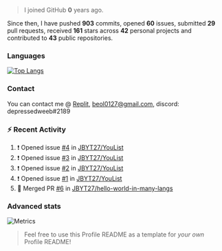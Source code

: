 > I joined GitHub **0** years ago.

Since then, I have pushed **903** commits, opened **60** issues, submitted **29** pull requests, received **161** stars across **42** personal projects and contributed to **43** public repositories.


### Languages

[![Top Langs](https://github-readme-stats.vercel.app/api/top-langs/?username=JBYT27&layout=compact&langs_count=8)](https://github.com/anuraghazra/github-readme-stats)


### Contact
You can contact me @ [Replit](https://replit.com/@JBloves27), beol0127@gmail.com, discord: depressedweeb#2189

### :zap: Recent Activity

<!--START_SECTION:activity-->
1. ❗️ Opened issue [#4](https://github.com/JBYT27/YouList/issues/4) in [JBYT27/YouList](https://github.com/JBYT27/YouList)
2. ❗️ Opened issue [#3](https://github.com/JBYT27/YouList/issues/3) in [JBYT27/YouList](https://github.com/JBYT27/YouList)
3. ❗️ Opened issue [#2](https://github.com/JBYT27/YouList/issues/2) in [JBYT27/YouList](https://github.com/JBYT27/YouList)
4. ❗️ Opened issue [#1](https://github.com/JBYT27/YouList/issues/1) in [JBYT27/YouList](https://github.com/JBYT27/YouList)
5. 🎉 Merged PR [#6](https://github.com/JBYT27/hello-world-in-many-langs/pull/6) in [JBYT27/hello-world-in-many-langs](https://github.com/JBYT27/hello-world-in-many-langs)
<!--END_SECTION:activity-->

### Advanced stats

![Metrics](https://github.com/JBYT27/JBYT27/blob/main/github-metrics.svg)


> Feel free to use this Profile README as a template for *your own* Profile README!
